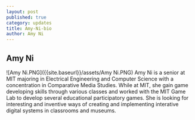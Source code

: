 ```yaml
---
layout: post
published: true
category: updates
title: Amy-Ni-bio
author: Amy Ni
---
```

## Amy Ni
![Amy Ni.PNG]({{site.baseurl}}/assets/Amy Ni.PNG)
Amy Ni is a senior at MIT majoring in Electrical Engineering and Computer Science with a concentration in Comparative Media Studies. While at MIT, she gain game developing skills through various classes and worked with the MIT Game Lab to develop several educational participatory games. She is looking for interesting and inventive ways of creating and implementing interative digital systems in classrooms and museums.


